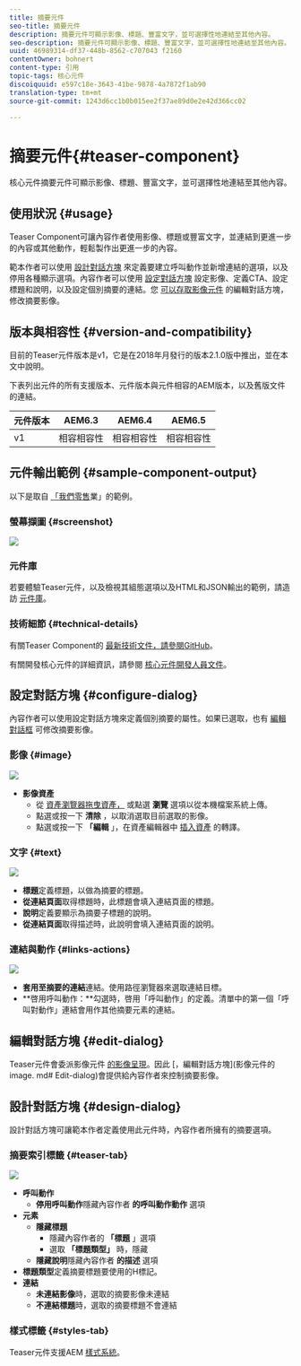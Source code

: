 ```yaml
---
title: 摘要元件
seo-title: 摘要元件
description: 摘要元件可顯示影像、標題、豐富文字，並可選擇性地連結至其他內容。
seo-description: 摘要元件可顯示影像、標題、豐富文字，並可選擇性地連結至其他內容。
uuid: 46989314-df37-448b-8562-c707043 f2160
contentOwner: bohnert
content-type: 引用
topic-tags: 核心元件
discoiquuid: e597c18e-3643-41be-9878-4a7872f1ab90
translation-type: tm+mt
source-git-commit: 1243d6cc1b0b015ee2f37ae89d0e2e42d366cc02

---
```



# 摘要元件{#teaser-component}

核心元件摘要元件可顯示影像、標題、豐富文字，並可選擇性地連結至其他內容。

## 使用狀況 {#usage}

Teaser Component可讓內容作者使用影像、標題或豐富文字，並連結到更進一步的內容或其他動作，輕鬆製作出更進一步的內容。

範本作者可以使用 [設計對話方塊](#design-dialog) 來定義要建立呼叫動作並新增連結的選項，以及停用各種顯示選項。內容作者可以使用 [設定對話方塊](#configure-dialog) 設定影像、定義CTA、設定標題和說明，以及設定個別摘要的連結。您 [可以存取](image.md#edit-dialog)[影像元件](image.md) 的編輯對話方塊，修改摘要影像。

## 版本與相容性 {#version-and-compatibility}

目前的Teaser元件版本是v1，它是在2018年月發行的版本2.1.0版中推出，並在本文中說明。

下表列出元件的所有支援版本、元件版本與元件相容的AEM版本，以及舊版文件的連結。

| 元件版本 | AEM6.3 | AEM6.4 | AEM6.5 |
|---|---|---|---|
| v1 | 相容相容性 | 相容相容性 | 相容相容性 |

## 元件輸出範例 {#sample-component-output}

以下是取自 [「我們零售](https://helpx.adobe.com/experience-manager/6-5/sites/developing/using/we-retail.html)業」的範例。

### 螢幕擷圖 {#screenshot}

![](assets/screen_shot_2018-07-04at145042.png)

### 元件庫

若要體驗Teaser元件，以及檢視其組態選項以及HTML和JSON輸出的範例，請造訪 [元件庫](http://opensource.adobe.com/aem-core-wcm-components/library/teaser.html)。

### 技術細節 {#technical-details}

有關Teaser Component的 [最新技術文件，請參閱GitHub](https://github.com/adobe/aem-core-wcm-components/blob/master/content/src/content/jcr_root/apps/core/wcm/components/teaser/v1/teaser)。

有關開發核心元件的詳細資訊，請參閱 [核心元件開發人員文件](developing.md)。

## 設定對話方塊 {#configure-dialog}

內容作者可以使用設定對話方塊來定義個別摘要的屬性。如果已選取，也有 [編輯對話框](#edit-dialog) 可修改摘要影像。

### 影像 {#image}

![](assets/screen_shot_2018-07-03at104125.png)

* **影像資產**
   * 從 [資產瀏覽器拖曳資產，](https://helpx.adobe.com/experience-manager/6-5/sites/authoring/using/author-environment-tools.html) 或點選 **瀏覽** 選項以從本機檔案系統上傳。
   * 點選或按一下 **清除** ，以取消選取目前選取的影像。
   * 點選或按一下 **「編輯** 」，在資產編輯器中 [插入資產](https://helpx.adobe.com/experience-manager/6-5/assets/using/managing-assets-touch-ui.html) 的轉譯。

### 文字 {#text}

![](assets/screen_shot_2018-07-03at104138.png)

* **標題**定義標題，以做為摘要的標題。
* **從連結頁面**取得標題時，此標題會填入連結頁面的標題。
* **說明**定義要顯示為摘要子標題的說明。
* **從連結頁面**取得描述時，此說明會填入連結頁面的說明。

### 連結與動作 {#links-actions}

![](assets/screen_shot_2018-07-03at104146.png)

* **套用至摘要的連結**連結。使用路徑瀏覽器來選取連結目標。
* **啓用呼叫動作：**勾選時，啓用「呼叫動作」的定義。清單中的第一個「呼叫對動作」連結會用作其他摘要元素的連結。

## 編輯對話方塊 {#edit-dialog}

Teaser元件會委派影像元件 [的影像呈現](image.md)。因此 [，編輯對話方塊](影像元件的image. md# Edit-dialog)會提供給內容作者來控制摘要影像。

## 設計對話方塊 {#design-dialog}

設計對話方塊可讓範本作者定義使用此元件時，內容作者所擁有的摘要選項。

### 摘要索引標籤 {#teaser-tab}

![](assets/screen_shot_2018-07-03at105958.png)

* **呼叫動作**
   * **停用呼叫動作**隱藏內容作者 **的呼叫動作動作** 選項
* **元素**
   * **隱藏標題**
      * 隱藏內容作者的 **「標題** 」選項
      * 選取 **「標題類型」** 時，隱藏
   * **隱藏說明**隱藏內容作者 **的描述** 選項
* **標題類型**定義摘要標題要使用的H標記。
* **連結**
   * **未連結影像**時，選取的摘要影像未連結
   * **不連結標題**時，選取的摘要標題不會連結

### 樣式標籤 {#styles-tab}

Teaser元件支援AEM [樣式系統](authoring.md#component-styling)。
